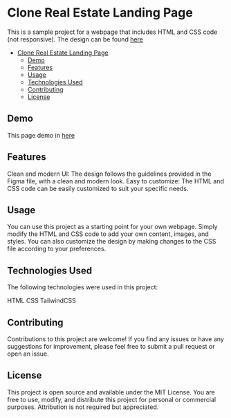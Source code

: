 # Clone Real Estate Landing Page

This is a sample project for a webpage that includes HTML and CSS code (not responsive). The design can be found [here](https://www.figma.com/file/KrcOkQBv1VrGQUvwcqX2ZE)

-   [Clone Real Estate Landing Page](#clone-real-estate-landing-page)
    -   [Demo](#demo)
    -   [Features](#features)
    -   [Usage](#usage)
    -   [Technologies Used](#technologies-used)
    -   [Contributing](#contributing)
    -   [License](#license)

## Demo

This page demo in [here](https://real-estate-landingpagee.netlify.app/)

## Features

Clean and modern UI: The design follows the guidelines provided in the Figma file, with a clean and modern look.
Easy to customize: The HTML and CSS code can be easily customized to suit your specific needs.

## Usage

You can use this project as a starting point for your own webpage. Simply modify the HTML and CSS code to add your own content, images, and styles. You can also customize the design by making changes to the CSS file according to your preferences.

## Technologies Used

The following technologies were used in this project:

HTML
CSS
TailwindCSS

## Contributing

Contributions to this project are welcome! If you find any issues or have any suggestions for improvement, please feel free to submit a pull request or open an issue.

## License

This project is open source and available under the MIT License. You are free to use, modify, and distribute this project for personal or commercial purposes. Attribution is not required but appreciated.
